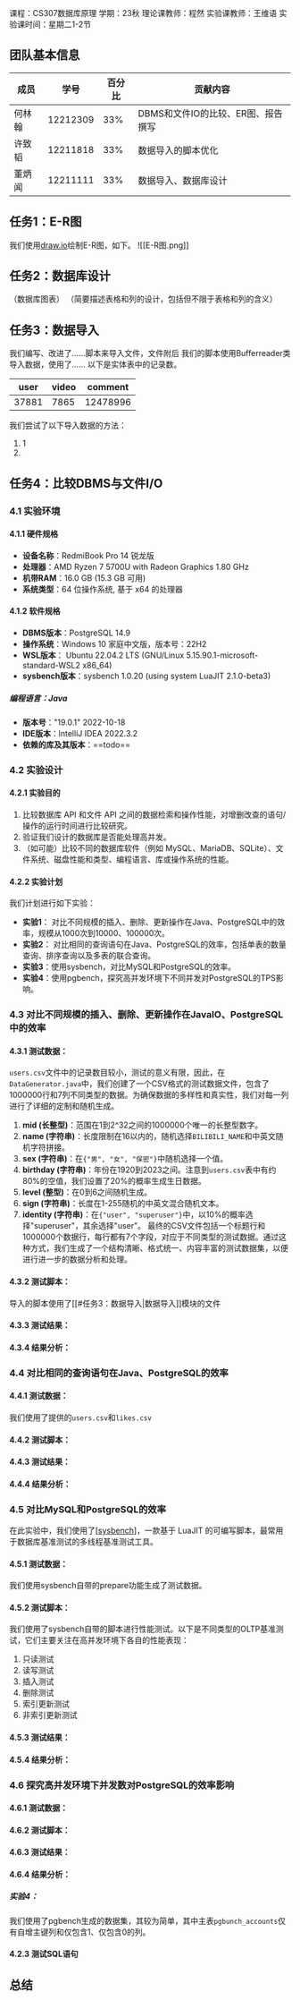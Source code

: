 课程：CS307数据库原理
学期：23秋
理论课教师：程然
实验课教师：王维语
实验课时间：星期二1-2节
## 团队基本信息
|成员|学号|百分比|贡献内容|
|-|-|-|-|
|何林翰|12212309|33%|DBMS和文件IO的比较、ER图、报告撰写|
|许致韬|12211818|33%|数据导入的脚本优化|
|董炳闻|12211111|33%|数据导入、数据库设计|
## 任务1：E-R图
我们使用[draw.io](https://draw.io)绘制E-R图，如下。
![[E-R图.png]]

## 任务2：数据库设计
（数据库图表）
（简要描述表格和列的设计，包括但不限于表格和列的含义）
## 任务3：数据导入
我们编写、改进了……脚本来导入文件，文件附后
我们的脚本使用Bufferreader类导入数据，使用了……
以下是实体表中的记录数。

|user|video|comment|
|-|-|-|
|37881|7865|12478996|
我们尝试了以下导入数据的方法：
1. 1
2. 
## 任务4：比较DBMS与文件I/O
### 4.1 实验环境
#### 4.1.1 硬件规格
- **设备名称**：RedmiBook Pro 14 锐龙版
- **处理器**：AMD Ryzen 7 5700U with Radeon Graphics 1.80 GHz
- **机带RAM**：16.0 GB (15.3 GB 可用)
- **系统类型**：64 位操作系统, 基于 x64 的处理器
#### 4.1.2 软件规格
- **DBMS版本**：PostgreSQL 14.9
- **操作系统**：Windows 10 家庭中文版，版本号：22H2
- **WSL版本**： Ubuntu 22.04.2 LTS (GNU/Linux 5.15.90.1-microsoft-standard-WSL2 x86_64)
- **sysbench版本**：sysbench 1.0.20 (using system LuaJIT 2.1.0-beta3)
##### 编程语言：Java
- **版本号**："19.0.1" 2022-10-18
- **IDE版本**：lntelliJ IDEA 2022.3.2
- **依赖的库及其版本**：==todo==
### 4.2 实验设计
#### 4.2.1 实验目的
1. 比较数据库 API 和文件 API 之间的数据检索和操作性能，对增删改查的语句/操作的运行时间进行比较研究。
2. 验证我们设计的数据库是否能处理高并发。
3. （如可能）比较不同的数据库软件（例如 MySQL、MariaDB、SQLite）、文件系统、磁盘性能和类型、编程语言、库或操作系统的性能。
#### 4.2.2 实验计划
我们计划进行如下实验：  
- **实验1**： 对比不同规模的插入、删除、更新操作在Java、PostgreSQL中的效率，规模从1000次到10000、100000次。
- **实验2**： 对比相同的查询语句在Java、PostgreSQL的效率，包括单表的数量查询、排序查询以及多表的联合查询。
- **实验3**：使用sysbench，对比MySQL和PostgreSQL的效率。
- **实验4**：使用pgbench，探究高并发环境下不同并发对PostgreSQL的TPS影响。
### 4.3 对比不同规模的插入、删除、更新操作在JavaIO、PostgreSQL中的效率
#### 4.3.1 测试数据：
`users.csv`文件中的记录数目较小，测试的意义有限，因此，在`DataGenerator.java`中，我们创建了一个CSV格式的测试数据文件，包含了1000000行和7列不同类型的数据。为确保数据的多样性和真实性，我们对每一列进行了详细的定制和随机生成。
1. **mid (长整型)**：范围在1到2^32之间的1000000个唯一的长整型数字。
2. **name (字符串)**：长度限制在16以内的，随机选择`BILIBILI_NAME`和中英文随机字符拼接。
3. **sex (字符串)**：在`{"男", "女", "保密"}`中随机选择一个值。
4. **birthday (字符串)**：年份在1920到2023之间。注意到`users.csv`表中有约80%的空值，我们设置了20%的概率生成生日数据。
5. **level (整型)**：在0到6之间随机生成。
6. **sign (字符串)**：长度在1-255随机的中英文混合随机文本。
7. **identity (字符串)**：在`{"user", "superuser"}`中，以10%的概率选择"superuser"，其余选择"user"。
最终的CSV文件包括一个标题行和1000000个数据行，每行都有7个字段，对应于不同类型的测试数据。通过这种方式，我们生成了一个结构清晰、格式统一、内容丰富的测试数据集，以便进行进一步的数据分析和处理。
#### 4.3.2 测试脚本：
导入的脚本使用了[[#任务3：数据导入|数据导入]]模块的文件
#### 4.3.3 测试结果：

#### 4.3.4 结果分析：

### 4.4 对比相同的查询语句在Java、PostgreSQL的效率
#### 4.4.1 测试数据：
我们使用了提供的`users.csv`和`likes.csv`
#### 4.4.2 测试脚本：

#### 4.4.3 测试结果：

#### 4.4.4 结果分析：

### 4.5 对比MySQL和PostgreSQL的效率
在此实验中，我们使用了[[sysbench](https://github.com/akopytov/sysbench)]，一款基于 LuaJIT 的可编写脚本，最常用于数据库基准测试的多线程基准测试工具。
#### 4.5.1 测试数据：
我们使用sysbench自带的prepare功能生成了测试数据。
#### 4.5.2 测试脚本：
我们使用了sysbench自带的脚本进行性能测试。以下是不同类型的OLTP基准测试，它们主要关注在高并发环境下各自的性能表现：
1. 只读测试
2. 读写测试
3. 插入测试
4. 删除测试
5. 索引更新测试
6. 非索引更新测试
#### 4.5.3 测试结果：
#### 4.5.4 结果分析：
### 4.6 探究高并发环境下并发数对PostgreSQL的效率影响
#### 4.6.1 测试数据：
#### 4.6.2 测试脚本：
#### 4.6.3 测试结果：
#### 4.6.4 结果分析：
##### 实验4：
我们使用了pgbench生成的数据集，其较为简单，其中主表`pgbunch_accounts`仅有自增主键列和仅包含1、仅包含0的列。

#### 4.2.3 测试SQL语句

## 总结
